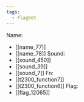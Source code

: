 ```yaml
---
tags:
  - FlagSet
---
```

Name:
- [[name_77]]
- [[name_78]]
Sound:
- [[sound_450]]
- [[sound_39]]
- [[sound_7]]
Fn:
- [[t2300_function7]]
- [[t2300_function6]]
Flag:
- [[flag_12065]]
